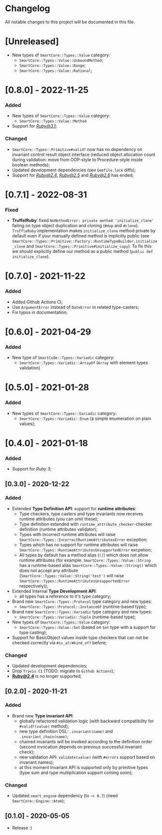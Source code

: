 # Changelog
All notable changes to this project will be documented in this file.

# [Unreleased]
- New types of `SmartCore::Types::Value` category:
  - `SmartCore::Types::Value::UnboundMethod`;
  - `SmartCore::Types::Value::Range`;
  - `SmartCore::Types::Value::Rational`;

# [0.8.0] - 2022-11-25
### Added
- New types of `SmartCore::Types::Value` category:
  - `SmartCore::Types::Value::Method`
- Support for *Ruby@3.1*;
### Changed
- `SmartCore::Types::Primitive#valid?` now has no dependency on invariant control result object interface
  (reduced object allocation count during validation: move from OOP-style to Procedure-style inside boolean methods);
- Updated development dependencies (see `Gemfile.lock` diffs);
- Support for *Ruby@2.4*, *Ruby@2.5* and *Ruby@2.6* has ended;

# [0.7.1] - 2022-08-31
### Fixed
- **TruffelRuby**: fixed `NoMethodError: private method 'initialize_clone'` failing on type object duplication and cloning (`#dup` and `#clone`).
  `TruffleRuby` implementation makes `initialize_clone` method private by default even if your manually defined method is implicitly public
  (see `SmartCore::Types::Primitive::Factory::RuntimeTypeBuilder.initialize_clone` and `SmartCore::Types::Primitive#initialize_copy`).
  To fix this we should explicitly define our method as a public method (`public def initialize_clone`).

# [0.7.0] - 2021-11-22
### Added
- Added Github Actions CI;
- Use `ArgumentError` instead of `DateError` in related type-casters;
- Fix typos in documentation;

# [0.6.0] - 2021-04-29
### Added
- New type of `SmartCode::Types::Variadic` category:
  - `SmartCore::Types::Variadic::ArrayOf` (`Array` with element types validation)

# [0.5.0] - 2021-01-28
### Added
- New types of `SmartCore::Types::Variadic` category:
  - `SmartCore::Types::Variadic::Enum` (a simple enumeration on plain values);

# [0.4.0] - 2021-01-18
### Added
- Support for *Ruby 3*;

## [0.3.0] - 2020-12-22
### Added
- Extended **Type Definition API**: support for **runtime attributes**:
  - Type checkers, type casters and type invariants now receives runtime attributes (you can omit these);
  - Type definition extended with `runtime_attribute_checker`-checker definition (runtime attributes validator);
  - Types with incorrect runtime attributes will raise `SmartCore::Types::IncorrectRuntimeAttributesError` exception;
  - Types which has no support for runtime attributes will raise `SmartCore::Types::RuntimeAttributesUnsupportedError` excpetion;
  - All types by default has a method alias (`()`) which does not allow runtime attributes (for example: `SmartCore::Types::Value::String` has
    a runtime-based alias `SmartCore::Types::Value::String()` which does not accept any attribute
    (`SmartCore::Types::Value::String('test')` will raise `SmartCore::Types::RuntimeAttributesUnsupportedError` respectively));
- Extended Internal **Type Development API**:
  - all types has a reference to it's type category;
- Brand new `SmartCore::Types::Protocol` type category and new types:
  - `SmartCore::Types::Protocol::InstanceOf` (runtime-based type);
- Brand new `SmartCore::Types::Variadic` type category and new types:
  - `SmartCore::Types::Variadic::Tuple` (runtime-based type);
- New types of `SmartCore::Types::Value` category:
  - `SmartCore::Types::Value::Set` (based on `Set` type with a support for type casting);
- Support for BasicObject values inside type checkers that can not be checked correctly via `#is_a?/#kind_of?` before;

### Changed
- Updated development dependencies;
- Drop `Travis CI` (TODO: migrate to `Github Actions`);
- **Ruby@2.4** is no longer supported;

## [0.2.0] - 2020-11-21
### Added
- Brand new **Type invariant API**:
  - globally refactored validation logic (with backward compatibility for `#valid?(value)` method);
  - new type definition DSL: `.invariant(name)` and `.invariant_chain(name)`;
  - chained invariants will be invoked according to the definition order (second invocation
    depends on previous successful invariant check);
  - new validation API: `validate(value)` (with `#errors` support based on invariant names);
  - at this moment Invariant API is supported only by primitive types (type sum and type multiplication support coming soon);

### Changed

- Updated `smart_engine` dependency (to `~> 0.7`) (need `SmartCore::Engine::Atom`);

## [0.1.0] - 2020-05-05
- Release :)
